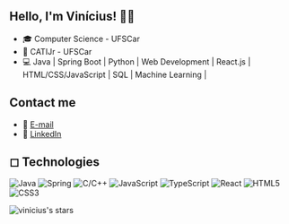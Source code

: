 ## Hello, I'm Vinícius! 👋🏼

- 🎓 Computer Science - UFSCar
- 🔹 CATIJr - UFSCar
- 💻 Java | Spring Boot | Python | Web Development | React.js | HTML/CSS/JavaScript | SQL | Machine Learning |

## Contact me

- 📧 [E-mail](mailto:viniciusogbr@gmail.com)
- 💼 [LinkedIn](https://www.linkedin.com/in/viniciusog/)


  
## ◻ Technologies

<img alt="Java" src="https://img.shields.io/badge/java-%23ED8B00.svg?&style=for-the-badge&logo=java&logoColor=white"/> <img alt="Spring" src="https://img.shields.io/badge/spring-%236DB33F.svg?&style=for-the-badge&logo=spring&logoColor=white"/> <img alt="C/C++" src="https://img.shields.io/badge/C/C++-0066CC?style=for-the-badge&logo=cplusplus&logoColor=FFFFFF"/>  <img alt="JavaScript" src ="https://img.shields.io/badge/JavaScript-323330?style=for-the-badge&logo=javascript&logoColor=F7DF1E"/> <img alt="TypeScript" src ="https://img.shields.io/badge/TypeScript-007ACC?style=for-the-badge&logo=typescript&logoColor=white"/>  <img alt="React" src="https://img.shields.io/badge/react-%2320232a.svg?&style=for-the-badge&logo=react&logoColor=%2361DAFB"/> <img alt="HTML5" src="https://img.shields.io/badge/html5-%23E34F26.svg?&style=for-the-badge&logo=html5&logoColor=white"/> <img alt="CSS3" src="https://img.shields.io/badge/css3-%231572B6.svg?&style=for-the-badge&logo=css3&logoColor=white"/> 

<p align="left">
	<img alt="vinicius's stars" src="https://img.shields.io/github/stars/Viniciusog?color=1d1f21" />
</p>
